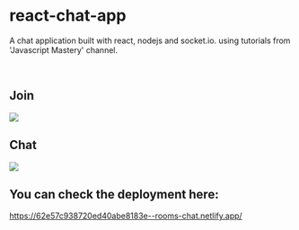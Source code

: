 # react-chat-app
A chat application built with react, nodejs and socket.io. using tutorials from 'Javascript Mastery' channel.

<br/>

## Join
<a><img src="https://user-images.githubusercontent.com/23531833/182003384-52f116cd-5e9f-4616-b692-b68f4887ac42.jpg"/></a>

## Chat 

<a><img src="https://user-images.githubusercontent.com/23531833/182003390-5f4a5ac5-9e24-43b6-99f7-2e3d8788bdcf.jpg"/></a>



## You can check the deployment here:

https://62e57c938720ed40abe8183e--rooms-chat.netlify.app/

